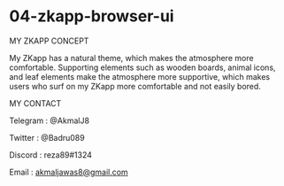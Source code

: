 # 04-zkapp-browser-ui

MY ZKAPP CONCEPT

My ZKapp has a natural theme, which makes the atmosphere more comfortable. Supporting elements such as wooden boards, animal icons, and leaf elements make the atmosphere more supportive, which makes users who surf on my ZKapp more comfortable and not easily bored.

MY CONTACT

Telegram : @AkmalJ8

Twitter : @Badru089

Discord : reza89#1324

Email : akmaljawas8@gmail.com
